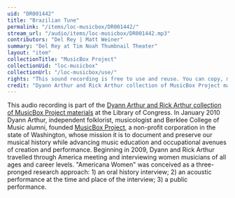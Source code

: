 ```yaml
---
uid: "DR001442"
title: "Brazilian Tune"
permalink: "/items/loc-musicbox/DR001442/"
stream_url: "/audio/items/loc-musicbox/DR001442.mp3"
contributors: "Del Rey | Matt Weiner"
summary: "Del Rey at Tim Noah Thumbnail Theater"
layout: "item"
collectionTitle: "MusicBox Project"
collectionUid: "loc-musicbox"
collectionUrl: "/loc-musicbox/use/"
rights: "This sound recording is free to use and reuse. You can copy, modify, distribute and perform the work, even for commercial purposes, all without asking permission. The American Folklife Center at the Library of Congress asks that artists approach the materials in this collection with respect for the culture and sensibilities of the people whose lives, ideas, and creativity are documented here. Artists are also reminded that privacy and publicity rights may pertain to certain uses of this material. Attribution is recommended but not required."
credit: "Dyann Arthur and Rick Arthur collection of MusicBox Project materials (AFC 2010/029) Archive of Folk Culture, American Folklife Center, Library of Congress."
---
```


This audio recording is part of the [Dyann Arthur and Rick Arthur collection of MusicBox Project materials](https://lccn.loc.gov/2019655209) at the Library of Congress. In January 2010 Dyann Arthur, independent folklorist, musicologist and Berklee College of Music alumni, founded [MusicBox Project](http://www.musicboxproject.org/), a non-profit corporation in the state of Washington, whose mission it is to document and preserve our musical history while advancing music education and occupational avenues of creation and performance. Beginning in 2009, Dyann and Rick Arthur travelled through America meeting and interviewing women musicians of all ages and career levels. "Americana Women" was conceived as a three-pronged research approach: 1) an oral history interview; 2) an acoustic performance at the time and place of the interview; 3) a public performance.